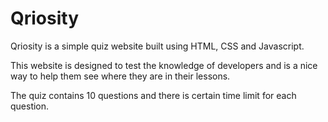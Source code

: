# Qriosity

Qriosity is a simple quiz website built using HTML, CSS and Javascript.

This website is designed to test the knowledge of developers and is a nice way to help them see where they are in their lessons.

The quiz contains 10 questions and there is certain time limit for each question.
